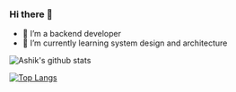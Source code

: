 ### Hi there 👋

<!--
**ashikdinesh10/ashikdinesh10** is a ✨ _special_ ✨ repository because its `README.md` (this file) appears on your GitHub profile.
-->

- 🔭 I’m a backend developer
- 🌱 I’m currently learning system design and architecture

![Ashik's github stats](https://github-readme-stats.vercel.app/api?username=ashikdinesh10&show_icons=true&theme=radical)

[![Top Langs](https://github-readme-stats.vercel.app/api/top-langs/?username=ashikdinesh10&layout=compact)](https://github.com/anuraghazra/github-readme-stats)




